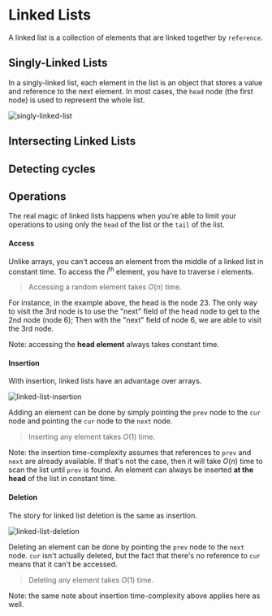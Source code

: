 # Linked Lists

A linked list is a collection of elements that are linked together by
`reference`.

## Singly-Linked Lists

In a singly-linked list, each element in the list is an object that stores a
value and reference to the next element. In most cases, the `head` node (the
first node) is used to represent the whole list.

![singly-linked-list](https://www.dropbox.com/s/lau2023zvxjdsly/singly-linked-list.png?raw=1)

## Intersecting Linked Lists

## Detecting cycles

## Operations

The real magic of linked lists happens when you're able to limit your operations
to using only the `head` of the list or the `tail` of the list.

#### Access

Unlike arrays, you can't access an element from the middle of a linked
list in constant time. To access the *i*<sup>th</sup> element, you have to
traverse *i* elements.

> Accessing a random element takes *O*(*n*) time.

For instance, in the example above, the head is the node 23. The only way to
visit the 3rd node is to use the "next" field of the head node to get to the 2nd
node (node 6); Then with the "next" field of node 6, we are able to visit the
3rd node.

Note: accessing the **head element** always takes constant time.

#### Insertion

With insertion, linked lists have an advantage over arrays.

![linked-list-insertion](https://www.dropbox.com/s/huyw8yisska03o3/linked-list-add-element.png?raw=1)

Adding an element can be done by simply pointing the `prev` node to the `cur`
node and pointing the `cur` node to the `next` node.

> Inserting any element takes *O*(1) time.

Note: the insertion time-complexity assumes that references to `prev` and `next`
are already available. If that's not the case, then it will take *O*(*n*) time
to scan the list until `prev` is found. An element can always be inserted **at the
head** of the list in constant time.

#### Deletion

The story for linked list deletion is the same as insertion.

![linked-list-deletion](https://www.dropbox.com/s/q763jbr8kk25wx6/linked-list-deletion.png?raw=1)

Deleting an element can be done by pointing the `prev` node to the `next` node.
`cur` isn't actually deleted, but the fact that there's no reference to `cur`
means that it can't be accessed.

> Deleting any element takes *O*(1) time.

Note: the same note about insertion time-complexity above applies here as well.